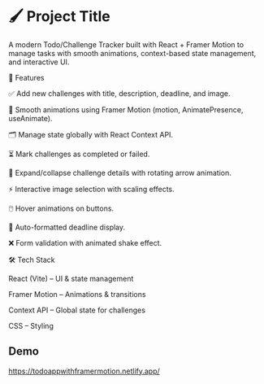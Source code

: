 
# 🖌️ Project Title

A modern Todo/Challenge Tracker built with React + Framer Motion to manage tasks with smooth animations, context-based state management, and interactive UI.


🚀 Features

✅ Add new challenges with title, description, deadline, and image.

🎨 Smooth animations using Framer Motion (motion, AnimatePresence, useAnimate).

🗂 Manage state globally with React Context API.

⏳ Mark challenges as completed or failed.

🔄 Expand/collapse challenge details with rotating arrow animation.

⚡️ Interactive image selection with scaling effects.

🖱️ Hover animations on buttons.

📅 Auto-formatted deadline display.

❌ Form validation with animated shake effect.

🛠️ Tech Stack

React (Vite) – UI & state management

Framer Motion – Animations & transitions

Context API – Global state for challenges

CSS – Styling






## Demo
https://todoappwithframermotion.netlify.app/



